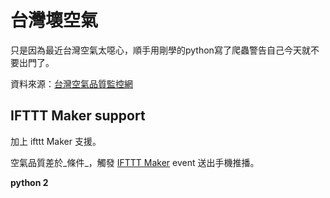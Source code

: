 # 台灣壞空氣

只是因為最近台灣空氣太噁心，順手用剛學的python寫了爬蟲警告自己今天就不要出門了。

資料來源：[台灣空氣品質監控網](http://taqm.epa.gov.tw/taqm/tw/AqiMap.aspx)

## IFTTT Maker support
加上 ifttt Maker 支援。

空氣品質差於_條件_，觸發 [IFTTT Maker](https://ifttt.com/maker) event 送出手機推播。

__python 2__
